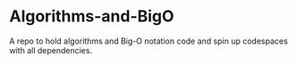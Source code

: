 # Algorithms-and-BigO
A repo to hold algorithms and Big-O notation code and spin up codespaces with all dependencies.
